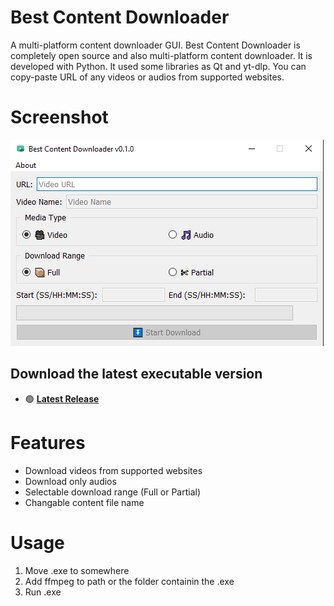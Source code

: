 # Best Content Downloader
A multi-platform content downloader GUI. Best Content Downloader is completely open source and also multi-platform content downloader. It is developed with Python. It used some libraries as Qt and yt-dlp. You can copy-paste URL of any videos or audios from supported websites.

# Screenshot
![list](Downloader_SS.png)

## Download the latest executable version
- 🟢 **[Latest Release](http://github.com/kurtulusakinim/Best-Content-Downloader/releases/latest)**

# Features
- Download videos from supported websites
- Download only audios
- Selectable download range (Full or Partial)
- Changable content file name

# Usage
1. Move .exe to somewhere
2. Add ffmpeg to path or the folder containin the .exe
3. Run .exe
